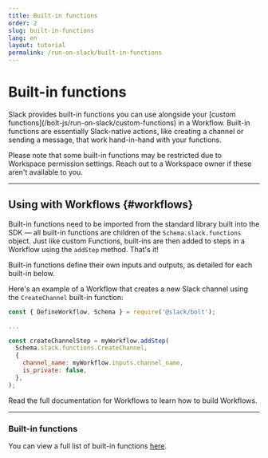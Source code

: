 ```yaml
---
title: Built-in functions
order: 2
slug: built-in-functions
lang: en
layout: tutorial
permalink: /run-on-slack/built-in-functions
---
```

# Built-in functions

<div class="section-content">
Slack provides built-in functions you can use alongside your [custom functions](/bolt-js/run-on-slack/custom-functions) in a Workflow. Built-in functions are essentially Slack-native actions, like creating a channel or sending a message, that work hand-in-hand with your functions.

<p class="alert alert_info"><ts-icon class="ts_icon_info_circle"></ts-icon> Please note that some built-in functions may be restricted due to Workspace permission settings. Reach out to a Workspace owner if these aren't available to you.</p>

</div>

---

## Using with Workflows {#workflows}

Built-in functions need to be imported from the standard library built into the SDK — all built-in functions are children of the `Schema.slack.functions` object. Just like custom Functions, built-ins are then added to steps in a Workflow using the `addStep` method. That's it! 

Built-in functions define their own inputs and outputs, as detailed for each built-in below.

Here's an example of a Workflow that creates a new Slack channel using the `CreateChannel` built-in function:

```javascript
const { DefineWorkflow, Schema } = require('@slack/bolt');

...

const createChannelStep = myWorkflow.addStep(
  Schema.slack.functions.CreateChannel,
  {
    channel_name: myWorkflow.inputs.channel_name,
    is_private: false,
  },
);
```

Read the full documentation for Workflows to learn how to build Workflows.

---

### Built-in functions

You can view a full list of built-in functions [here](https://api.slack.com/future/functions#built-in-functions__built-in-functions).

